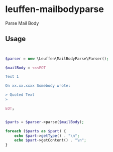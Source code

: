 # leuffen-mailbodyparse
Parse Mail Body





## Usage



##

```php

$parser = new \Leuffen\MailBodyParse\Parser();

$mailBody = <<<EOT

Text 1

On xx.xx.xxxx Somebody wrote:

> Quoted Text
>

EOT;


$parts = $parser->parse($mailBody);

foreach ($parts as $part) {
    echo $part->getType() . "\n";
    echo $part->getContent() . "\n";
}

```
